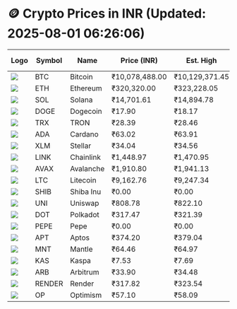 # 🪙 Crypto Prices in INR (Updated: 2025-08-01 06:26:06)

| Logo | Symbol | Name       | Price (INR) | Est. High | Est. Low | Gross Profit | Fees | Net Profit | ROI % |
|------|--------|------------|-------------|-----------|----------|---------------|------|-------------|--------|
| ![](https://coin-images.coingecko.com/coins/images/1/large/bitcoin.png?1696501400) | BTC    | Bitcoin    | ₹10,078,488.00 | ₹10,129,371.45 | ₹10,027,604.55 | ₹1,014.87 | ₹200.00 | ₹814.87 | 0.81% |
| ![](https://coin-images.coingecko.com/coins/images/279/large/ethereum.png?1696501628) | ETH    | Ethereum   | ₹320,320.00 | ₹323,228.05 | ₹317,411.95 | ₹1,832.35 | ₹200.00 | ₹1,632.35 | 1.63% |
| ![](https://coin-images.coingecko.com/coins/images/4128/large/solana.png?1718769756) | SOL    | Solana     | ₹14,701.61 | ₹14,894.78 | ₹14,508.44 | ₹2,662.93 | ₹200.00 | ₹2,462.93 | 2.46% |
| ![](https://coin-images.coingecko.com/coins/images/5/large/dogecoin.png?1696501409) | DOGE   | Dogecoin   | ₹17.90 | ₹18.17 | ₹17.63 | ₹3,080.24 | ₹200.00 | ₹2,880.24 | 2.88% |
| ![](https://coin-images.coingecko.com/coins/images/1094/large/tron-logo.png?1696502193) | TRX    | TRON       | ₹28.39 | ₹28.46 | ₹28.32 | ₹519.13 | ₹200.00 | ₹319.13 | 0.32% |
| ![](https://coin-images.coingecko.com/coins/images/975/large/cardano.png?1696502090) | ADA    | Cardano    | ₹63.02 | ₹63.91 | ₹62.13 | ₹2,863.33 | ₹200.00 | ₹2,663.33 | 2.66% |
| ![](https://coin-images.coingecko.com/coins/images/100/large/fmpFRHHQ_400x400.jpg?1735231350) | XLM    | Stellar    | ₹34.04 | ₹34.56 | ₹33.52 | ₹3,096.57 | ₹200.00 | ₹2,896.57 | 2.90% |
| ![](https://coin-images.coingecko.com/coins/images/877/large/chainlink-new-logo.png?1696502009) | LINK   | Chainlink  | ₹1,448.97 | ₹1,470.95 | ₹1,426.99 | ₹3,081.18 | ₹200.00 | ₹2,881.18 | 2.88% |
| ![](https://coin-images.coingecko.com/coins/images/12559/large/Avalanche_Circle_RedWhite_Trans.png?1696512369) | AVAX   | Avalanche  | ₹1,910.80 | ₹1,941.13 | ₹1,880.47 | ₹3,225.79 | ₹200.00 | ₹3,025.79 | 3.03% |
| ![](https://coin-images.coingecko.com/coins/images/2/large/litecoin.png?1696501400) | LTC    | Litecoin   | ₹9,162.76 | ₹9,247.34 | ₹9,078.18 | ₹1,863.45 | ₹200.00 | ₹1,663.45 | 1.66% |
| ![](https://coin-images.coingecko.com/coins/images/11939/large/shiba.png?1696511800) | SHIB   | Shiba Inu  | ₹0.00 | ₹0.00 | ₹0.00 | ₹2,482.01 | ₹200.00 | ₹2,282.01 | 2.28% |
| ![](https://coin-images.coingecko.com/coins/images/12504/large/uniswap-logo.png?1720676669) | UNI    | Uniswap    | ₹808.78 | ₹822.10 | ₹795.46 | ₹3,349.77 | ₹200.00 | ₹3,149.77 | 3.15% |
| ![](https://coin-images.coingecko.com/coins/images/12171/large/polkadot.png?1696512008) | DOT    | Polkadot   | ₹317.47 | ₹321.39 | ₹313.56 | ₹2,497.17 | ₹200.00 | ₹2,297.17 | 2.30% |
| ![](https://coin-images.coingecko.com/coins/images/29850/large/pepe-token.jpeg?1696528776) | PEPE   | Pepe       | ₹0.00 | ₹0.00 | ₹0.00 | ₹3,189.85 | ₹200.00 | ₹2,989.85 | 2.99% |
| ![](https://coin-images.coingecko.com/coins/images/26455/large/aptos_round.png?1696525528) | APT    | Aptos      | ₹374.20 | ₹379.04 | ₹369.36 | ₹2,620.20 | ₹200.00 | ₹2,420.20 | 2.42% |
| ![](https://coin-images.coingecko.com/coins/images/30980/large/Mantle-Logo-mark.png?1739213200) | MNT    | Mantle     | ₹64.46 | ₹64.97 | ₹63.95 | ₹1,580.81 | ₹200.00 | ₹1,380.81 | 1.38% |
| ![](https://coin-images.coingecko.com/coins/images/25751/large/kaspa-icon-exchanges.png?1696524837) | KAS    | Kaspa      | ₹7.53 | ₹7.69 | ₹7.37 | ₹4,231.08 | ₹200.00 | ₹4,031.08 | 4.03% |
| ![](https://coin-images.coingecko.com/coins/images/16547/large/arb.jpg?1721358242) | ARB    | Arbitrum   | ₹33.90 | ₹34.48 | ₹33.32 | ₹3,456.97 | ₹200.00 | ₹3,256.97 | 3.26% |
| ![](https://coin-images.coingecko.com/coins/images/11636/large/rndr.png?1696511529) | RENDER | Render     | ₹317.82 | ₹323.54 | ₹312.10 | ₹3,667.12 | ₹200.00 | ₹3,467.12 | 3.47% |
| ![](https://coin-images.coingecko.com/coins/images/25244/large/Optimism.png?1696524385) | OP     | Optimism   | ₹57.10 | ₹58.09 | ₹56.11 | ₹3,539.67 | ₹200.00 | ₹3,339.67 | 3.34% |
